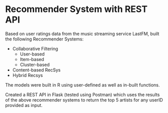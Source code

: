 # Recommender System with REST API
Based on user ratings data from the music streaming service LastFM, built the following Recommender Systems:
- Collaborative Filtering
  - User-based
  - Item-based
  - Cluster-based
- Content-based RecSys
- Hybrid Recsys

The models were built in R using user-defined as well as in-built functions.

Created a REST API in Flask (tested using Postman) which uses the results of the above recommender systems to return the top 5 artists for any userID provided as input. 
